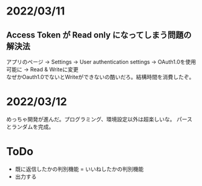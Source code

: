 
# 2022/03/11
  
## Access Token が Read only になってしまう問題の解決法
アプリのページ -> Settings -> User authentication settings -> OAuth1.0を使用可能に -> Read & Writeに変更  
なぜかOauth1.0でないとWriteができないの酷いだろ。結構時間を消費したぞ。　

# 2022/03/12

めっちゃ開発が進んだ。プログラミング、環境設定以外は超楽しいな。
パースとランダムを完成。

# ToDo

- 既に返信したかの判別機能 = いいねしたかの判別機能
- 出力する
